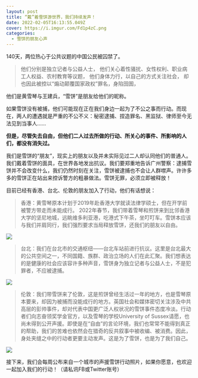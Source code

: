 ```yaml
---
layout: post
title: “戴”着雪饼游世界，我们持续发声！
date: 2022-02-05T16:13:55.049Z
cover: https://i.imgur.com/Fd1p4zC.png
categories:
  - 雪饼的朋友心声
---
```

140天，两位热心于公共议题的中国公民被囚禁了。

<!-- more -->

> 他们分别是独立记者与公益人士，
> 他们关心着性骚扰、女性权利、职业病工人权益、农村教育等议题，
> 他们身体力行，以自己的方式关注社会，
> 却也因此被控以“煽动颠覆国家政权”罪名，身陷囹圄，

他们是黄雪琴与王建兵，“雪饼”是朋友给他们的昵称。

如果雪饼没有被捕，他们可能现在正在我们身边一起为了不公之事而行动。而现在，两人的遭遇就是严重的不公不义：秘密逮捕、捏造罪名、黑监狱、律师至今无法见到当事人……

<b>但是，尽管失去自由，但他们二人过去所做的行动、所关心的事件、所影响的人们，都没有消失过。</b>

我们是雪饼的“朋友”，现实上的朋友以及并未实际见过二人却认同他们的普通人。我们戴着雪饼的面具，在世界各地发出抗议。我们要郑重地告诉广州警察：逮捕雪饼并不会改变什么，我们仍然时刻在关注，雪饼被逮捕也不会让人群噤声。许许多多的雪饼正在站出来控诉警方的粗暴做法。雪饼无罪，必须立即被释放！

目前已经有香港、台北、伦敦的朋友加入了行动，他们有话想说：

> 香港：黄雪琴原本计划于2019年赴香港大学就读法律学硕士，但在开学前被警方带走而未能成行。 2022年春节，我们带着雪琴和煎饼来到比邻香港大学的坚尼地城，远眺维多利亚港，吃港式下午茶，坐叮叮车。雪饼本应该与我们并肩同行，我们强烈要求当局释放雪饼，还我们的朋友以自由。

![](https://i.imgur.com/Fd1p4zC.png)

> 台北：我们在台北市的交通枢纽——台北车站前进行抗议。这里是台北最大的公共空间之一，不同国籍、族群、政治立场的人们在此汇聚。我们想表达的是健康的社会应该容许多种声音，雪饼身为独立记者与公益人士，不是犯罪者，不应被逮捕。

![](https://i.imgur.com/svxOxhV.jpg)

> 伦敦：我们带雪饼来了伦敦，这是煎饼曾经生活过一年的地方，也是雪琴原本要来，却因为被捕而没能成行的地方。英国社会和媒体密切关注涉及中共高层的彭帅事件，却对代表中国更广泛人权状况的雪饼事件态度冷淡。行动者们向志奋领奖学金官方，以及雪琴的学校University of Sussex请愿，也尚未得到公开声援。即使是在“自由”的言论环境，我们也常常不能得到真正的帮助，我们的苦难也依然会在猎奇的反共叙事中被收编、被消费。因此，身处夹缝之中的行动者更要主动发声。这是为了雪饼，也是为了我们自己。

![](https://i.imgur.com/Gm68Ruw.png)

接下来，我们会每周公布来自一个城市的声援雪饼行动照片，如果你愿意，也欢迎一起加入我们的行动！（请私讯FB或Twitter账号）